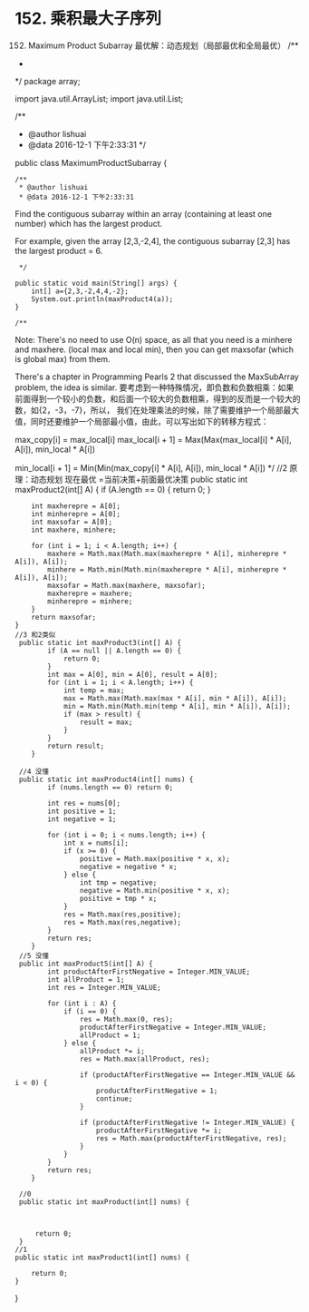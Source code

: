 # 152. 乘积最大子序列

[](https://leetcode-cn.com/problems/maximum-product-subarray/)



152. Maximum Product Subarray
最优解：动态规划（局部最优和全局最优）
/**
 *
 */
package array;

import java.util.ArrayList;
import java.util.List;

/**
 * @author lishuai
 * @data 2016-12-1 下午2:33:31
 */

public class MaximumProductSubarray {

    /**
     * @author lishuai
     * @data 2016-12-1 下午2:33:31
Find the contiguous subarray within an array (containing at least one number) which has the largest product.

For example, given the array [2,3,-2,4],
the contiguous subarray [2,3] has the largest product = 6.


     */

    public static void main(String[] args) {
        int[] a={2,3,-2,4,4,-2};
        System.out.println(maxProduct4(a));
    }

    /**
Note:
There's no need to use O(n) space, as all that you need is a minhere and maxhere. (local max and local min),
then you can get maxsofar (which is global max) from them.

There's a chapter in Programming Pearls 2 that discussed the MaxSubArray problem, the idea is similar.
要考虑到一种特殊情况，即负数和负数相乘：如果前面得到一个较小的负数，和后面一个较大的负数相乘，得到的反而是一个较大的数，如{2，-3，-7}，所以，
我们在处理乘法的时候，除了需要维护一个局部最大值，同时还要维护一个局部最小值，由此，可以写出如下的转移方程式：

max_copy[i] = max_local[i]
max_local[i + 1] = Max(Max(max_local[i] * A[i], A[i]),  min_local * A[i])

min_local[i + 1] = Min(Min(max_copy[i] * A[i], A[i]),  min_local * A[i])
     */
    //2 原理：动态规划    现在最优 =当前决策+前面最优决策
    public static int maxProduct2(int[] A) {
        if (A.length == 0) {
            return 0;
        }

        int maxherepre = A[0];
        int minherepre = A[0];
        int maxsofar = A[0];
        int maxhere, minhere;

        for (int i = 1; i < A.length; i++) {
            maxhere = Math.max(Math.max(maxherepre * A[i], minherepre * A[i]), A[i]);
            minhere = Math.min(Math.min(maxherepre * A[i], minherepre * A[i]), A[i]);
            maxsofar = Math.max(maxhere, maxsofar);
            maxherepre = maxhere;
            minherepre = minhere;
        }
        return maxsofar;
    }
    //3 和2类似
     public static int maxProduct3(int[] A) {
            if (A == null || A.length == 0) {
                return 0;
            }
            int max = A[0], min = A[0], result = A[0];
            for (int i = 1; i < A.length; i++) {
                int temp = max;
                max = Math.max(Math.max(max * A[i], min * A[i]), A[i]);
                min = Math.min(Math.min(temp * A[i], min * A[i]), A[i]);
                if (max > result) {
                    result = max;
                }
            }
            return result;
        }

     //4 没懂
     public static int maxProduct4(int[] nums) {
            if (nums.length == 0) return 0;

            int res = nums[0];
            int positive = 1;
            int negative = 1;

            for (int i = 0; i < nums.length; i++) {
                int x = nums[i];
                if (x >= 0) {
                    positive = Math.max(positive * x, x);
                    negative = negative * x;
                } else {
                    int tmp = negative;
                    negative = Math.min(positive * x, x);
                    positive = tmp * x;
                }
                res = Math.max(res,positive);
                res = Math.max(res,negative);
            }
            return res;
        }
     //5 没懂
     public int maxProduct5(int[] A) {
            int productAfterFirstNegative = Integer.MIN_VALUE;
            int allProduct = 1;
            int res = Integer.MIN_VALUE;

            for (int i : A) {
                if (i == 0) {
                    res = Math.max(0, res);
                    productAfterFirstNegative = Integer.MIN_VALUE;
                    allProduct = 1;
                } else {
                    allProduct *= i;
                    res = Math.max(allProduct, res);

                    if (productAfterFirstNegative == Integer.MIN_VALUE && i < 0) {
                        productAfterFirstNegative = 1;
                        continue;
                    }

                    if (productAfterFirstNegative != Integer.MIN_VALUE) {
                        productAfterFirstNegative *= i;
                        res = Math.max(productAfterFirstNegative, res);
                    }
                }
            }
            return res;
        }

     //0
     public static int maxProduct(int[] nums) {       



         return 0;
     }
    //1
    public static int maxProduct1(int[] nums) {       

        return 0;
    }


}

